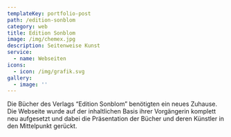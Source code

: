 ```yaml
---
templateKey: portfolio-post
path: /edition-sonblom
category: web
title: Edition Sonblom
image: /img/chemex.jpg
description: Seitenweise Kunst
service:
  - name: Webseiten
icons:
  - icon: /img/grafik.svg
gallery:
  - image: ''
---
```

Die Bücher des Verlags “Edition Sonblom” benötigten ein neues Zuhause. Die Webseite wurde auf der inhaltlichen Basis ihrer Vorgängerin komplett neu aufgesetzt und dabei die Präsentation der Bücher und deren Künstler in den Mittelpunkt gerückt.
